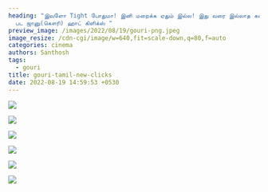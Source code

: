 ```yaml
---
heading: "இவளோ Tight போதுமா! இனி மறைக்க ஏதும் இல்ல! இது வரை இல்லாத கவர்ச்சி 96
  பட ஜானு(கௌரி) ஹாட் கிளிக்ஸ் "
preview_image: /images/2022/08/19/gouri-png.jpeg
image_resize: /cdn-cgi/image/w=640,fit=scale-down,q=80,f=auto
categories: cinema
authors: Santhosh
tags:
  - gouri
title: gouri-tamil-new-clicks
date: 2022-08-19 14:59:53 +0530
---
```

![](/images/2022/08/19/gouri2.jpeg)

![](/images/2022/08/19/gouri.jpeg)

![](/images/2022/08/19/gouri4.jpeg)

![](/images/2022/08/19/gouri6.jpeg)

![](/images/2022/08/19/gouri8.jpeg)

![](/images/2022/08/19/gouri10.jpeg)